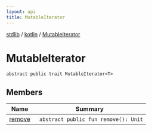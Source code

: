 ```yaml
---
layout: api
title: MutableIterator
---
```

[stdlib](../../index.html) / [kotlin](../index.html) / [MutableIterator](index.html)

# MutableIterator

```
abstract public trait MutableIterator<T> 
```
## Members
| Name | Summary |
|------|---------|
|[remove](remove.html)|&nbsp;&nbsp;`abstract public fun remove(): Unit`<br>|
